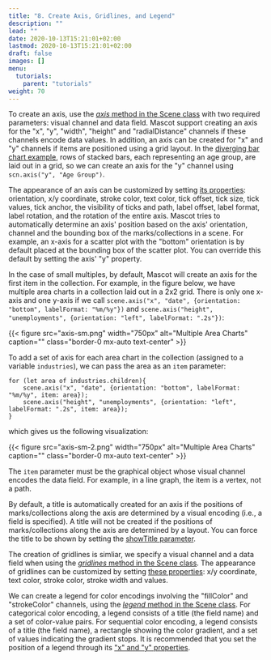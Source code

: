 ```yaml
---
title: "8. Create Axis, Gridlines, and Legend"
description: ""
lead: ""
date: 2020-10-13T15:21:01+02:00
lastmod: 2020-10-13T15:21:01+02:00
draft: false
images: []
menu:
  tutorials:
    parent: "tutorials"
weight: 70
---
```


To create an axis, use the [_axis_ method in the Scene class](../../docs/group/scene/#methods-create-guides) with two required parameters: visual channel and data field. Mascot support creating an axis for the "x", "y", "width", "height" and "radialDistance" channels if these channels encode data values. In addition, an axis can be created for "x" and "y" channels if items are positioned using a grid layout. In the [diverging bar chart example](../example/), rows of stacked bars, each representing an age group, are laid out in a grid, so we can create an axis for the "y" channel using `scn.axis("y", "Age Group")`. 

The appearance of an axis can be customized by setting [its properties](../../docs/guide/axis/#properties): orientation, x/y coordinate, stroke color, text color, tick offset, tick size, tick values, tick anchor, the visibility of ticks and path, label offset, label format, label rotation, and the rotation of the entire axis. Mascot tries to automatically determine an axis' position based on the axis' orientation, channel and the bounding box of the marks/collections in a scene. For example, an x-axis for a scatter plot with the "bottom" orientation is by default placed at the bounding box of the scatter plot. You can override this default by setting the axis' "y" property. 

In the case of small multiples, by default, Mascot will create an axis for the first item in the collection. For example, in the figure below, we have multiple area charts in a collection laid out in a 2x2 grid. There is only one x-axis and one y-axis if we call `scene.axis("x", "date", {orientation: "bottom", labelFormat: "%m/%y"})` and `scene.axis("height", "unemployments", {orientation: "left", labelFormat: ".2s"})`:

{{< figure src="axis-sm.png" width="750px" alt="Multiple Area Charts" caption="" class="border-0 mx-auto text-center" >}}

To add a set of axis for each area chart in the collection (assigned to a variable `industries`), we can pass the area as an `item` parameter:

    for (let area of industries.children){
        scene.axis("x", "date", {orientation: "bottom", labelFormat: "%m/%y", item: area});
	    scene.axis("height", "unemployments", {orientation: "left", labelFormat: ".2s", item: area});
    }

which gives us the following visualization:

{{< figure src="axis-sm-2.png" width="750px" alt="Multiple Area Charts" caption="" class="border-0 mx-auto text-center" >}}

The `item` parameter must be the graphical object whose visual channel encodes the data field. For example, in a line graph, the item is a vertex, not a path. 

By default, a title is automatically created for an axis if the positions of marks/collections along the axis are determined by a visual encoding (i.e., a field is specified). A title will not be created if the positions of marks/collections along the axis are determined by a layout. You can force the title to be shown by setting the [showTitle parameter](../../docs/guide/axis/#properties).


The creation of gridlines is simliar, we specify a visual channel and a data field when using the [_gridlines_ method in the Scene class](../../docs/group/scene/#methods-create-guides). The appearance of gridlines can be customized by setting [these properties](../../docs/guide/gridlines/#properties): x/y coordinate, text color, stroke color, stroke width and values.

We can create a legend for color encodings involving the "fillColor" and "strokeColor" channels, using the [_legend_ method in the Scene class](../../docs/group/scene/#methods-create-guides). For categorical color encoding, a legend consists of a title (the field name) and a set of color-value pairs. For sequential color encoding, a legend consists of a title (the field name), a rectangle showing the color gradient, and a set of values indicating the gradient stops. It is recommended that you set the position of a legend through its ["x" and "y" properties](../../docs/guide/legend/#properties). 